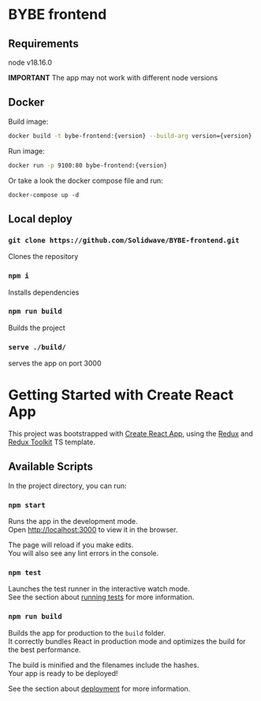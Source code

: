 # BYBE frontend

## Requirements
node v18.16.0 

**IMPORTANT** The app may not work with different node versions

## Docker

Build image:

```bash
docker build -t bybe-frontend:{version} --build-arg version={version} . 
```
Run image:
```bash
docker run -p 9100:80 bybe-frontend:{version}
```

Or take a look the docker compose file and run:
```
docker-compose up -d
```
## Local deploy
### `git clone https://github.com/Solidwave/BYBE-frontend.git`
Clones the repository
### `npm i`
Installs dependencies
### `npm run build`
Builds the project
### `serve ./build/`
serves the app on port 3000
# Getting Started with Create React App

This project was bootstrapped with [Create React App](https://github.com/facebook/create-react-app), using the [Redux](https://redux.js.org/) and [Redux Toolkit](https://redux-toolkit.js.org/) TS template.

## Available Scripts

In the project directory, you can run:

### `npm start`

Runs the app in the development mode.\
Open [http://localhost:3000](http://localhost:3000) to view it in the browser.

The page will reload if you make edits.\
You will also see any lint errors in the console.

### `npm test`

Launches the test runner in the interactive watch mode.\
See the section about [running tests](https://facebook.github.io/create-react-app/docs/running-tests) for more information.

### `npm run build`

Builds the app for production to the `build` folder.\
It correctly bundles React in production mode and optimizes the build for the best performance.

The build is minified and the filenames include the hashes.\
Your app is ready to be deployed!

See the section about [deployment](https://facebook.github.io/create-react-app/docs/deployment) for more information.



